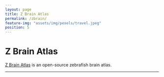 ```yaml
---
layout: page
title: Z Brain Atlas
permalink: /zbrain/
feature-img: "assets/img/pexels/travel.jpeg"
position: 5
---
```


# Z Brain Atlas

[Z Brain Atlas](https://zebrafishatlas.zib.de) is an open-source zebrafish brain atlas. 

---
 
